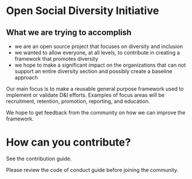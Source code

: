 # Open Social Diversity Initiative

## What we are trying to accomplish
- we are an open source project that focuses on diversity and inclusion
- we wanted to allow everyone, at all levels, to contribute in creating a framework that promotes diversity
- we hope to make a significant impact on the organizations that can not support an entire diversity section and possibly create a baseline approach


Our main focus is to make a reusable general purpose framework used to implement or validate D&I efforts. Examples of focus areas will be recruitment, retention, promotion, reporting, and education.

We hope to get feedback from the community on how we can improve the framework.

# How can you contribute?
See the contribution guide.

Please review the code of conduct guide before joining the community.